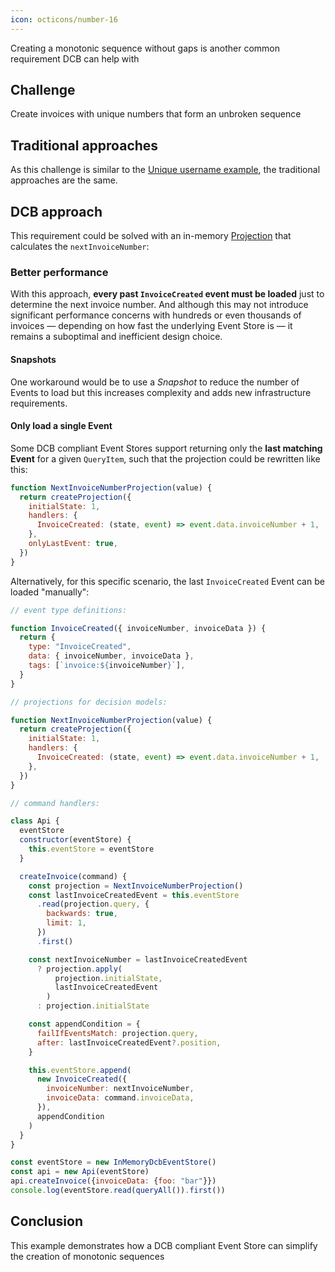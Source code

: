 ```yaml
---
icon: octicons/number-16
---
```

Creating a monotonic sequence without gaps is another common requirement DCB can help with

## Challenge

Create invoices with unique numbers that form an unbroken sequence

## Traditional approaches

As this challenge is similar to the [Unique username example](unique-username.md), the traditional approaches are the same.

## DCB approach

This requirement could be solved with an in-memory [Projection](../topics/projections.md) that calculates the `nextInvoiceNumber`:

<script type="application/dcb+json">
{
  "meta": {
    "version": "1.0",
    "id": "invoice_number_01"
  },
  "eventDefinitions": [
    {
      "name": "InvoiceCreated",
      "schema": {
        "type": "object",
        "properties": {
          "invoiceNumber": {
            "type": "number"
          },
          "invoiceData": {
            "type": "object"
          }
        }
      },
      "tagResolvers": [
        "invoice:{data.invoiceNumber}"
      ]
    }
  ],
  "commandDefinitions": [
    {
      "name": "createInvoice",
      "schema": {
        "type": "object",
        "properties": {
          "invoiceData": {
            "type": "object"
          }
        }
      }
    }
  ],
  "projections": [
    {
      "name": "nextInvoiceNumber",
      "parameterSchema": null,
      "stateSchema": {
        "type": "number",
        "default": 1
      },
      "handlers": {
        "InvoiceCreated": "event.data.invoiceNumber + 1"
      }
    }
  ],
  "commandHandlerDefinitions": [
    {
      "commandName": "createInvoice",
      "decisionModels": [
        {
          "name": "nextInvoiceNumber",
          "parameters": []
        }
      ],
      "constraintChecks": [],
      "successEvent": {
        "type": "InvoiceCreated",
        "data": {
          "invoiceNumber": "{state.nextInvoiceNumber}",
          "invoiceData": "{command.invoiceData}"
        }
      }
    }
  ],
  "testCases": [
    {
      "description": "Create first invoice",
      "givenEvents": null,
      "whenCommand": {
        "type": "createInvoice",
        "data": {
          "invoiceData": {
            "foo": "bar"
          }
        }
      },
      "thenExpectedEvent": {
        "type": "InvoiceCreated",
        "data": {
          "invoiceNumber": 1,
          "invoiceData": {
            "foo": "bar"
          }
        }
      }
    },
    {
      "description": "Create second invoice",
      "givenEvents": [
        {
          "type": "InvoiceCreated",
          "data": {
            "invoiceNumber": 1,
            "invoiceData": {
              "foo": "bar"
            }
          }
        }
      ],
      "whenCommand": {
        "type": "createInvoice",
        "data": {
          "invoiceData": {
            "bar": "baz"
          }
        }
      },
      "thenExpectedEvent": {
        "type": "InvoiceCreated",
        "data": {
          "invoiceNumber": 2,
          "invoiceData": {
            "bar": "baz"
          }
        }
      }
    }
  ]
}
</script>

### Better performance

With this approach, **every past `InvoiceCreated` event must be loaded** just to determine the next invoice number. And although this may not introduce significant performance concerns with hundreds or even thousands of invoices — depending on how fast the underlying Event Store is — it remains a suboptimal and inefficient design choice.

#### Snapshots

One workaround would be to use a <dfn title="Periodic point-in-time representations of an Aggregate’s state, used to optimize performance by avoiding the need to replay all past events from the beginning">Snapshot</dfn> to reduce the number of Events to load but this increases complexity and adds new infrastructure requirements. 

#### Only load a single Event

Some DCB compliant Event Stores support returning only the **last matching Event** for a given `QueryItem`, such that the projection could be rewritten like this:


```js hl_lines="7"
function NextInvoiceNumberProjection(value) {
  return createProjection({
    initialState: 1,
    handlers: {
      InvoiceCreated: (state, event) => event.data.invoiceNumber + 1,
    },
    onlyLastEvent: true,
  })
}
```

Alternatively, for this specific scenario, the last `InvoiceCreated` Event can be loaded "manually":

```{.js .partial hl_lines="31-49"}
// event type definitions:

function InvoiceCreated({ invoiceNumber, invoiceData }) {
  return {
    type: "InvoiceCreated",
    data: { invoiceNumber, invoiceData },
    tags: [`invoice:${invoiceNumber}`],
  }
}

// projections for decision models:

function NextInvoiceNumberProjection(value) {
  return createProjection({
    initialState: 1,
    handlers: {
      InvoiceCreated: (state, event) => event.data.invoiceNumber + 1,
    },
  })
}

// command handlers:

class Api {
  eventStore
  constructor(eventStore) {
    this.eventStore = eventStore
  }

  createInvoice(command) {
    const projection = NextInvoiceNumberProjection()
    const lastInvoiceCreatedEvent = this.eventStore
      .read(projection.query, {
        backwards: true,
        limit: 1,
      })
      .first()

    const nextInvoiceNumber = lastInvoiceCreatedEvent
      ? projection.apply(
          projection.initialState,
          lastInvoiceCreatedEvent
        )
      : projection.initialState

    const appendCondition = {
      failIfEventsMatch: projection.query,
      after: lastInvoiceCreatedEvent?.position,
    }

    this.eventStore.append(
      new InvoiceCreated({
        invoiceNumber: nextInvoiceNumber,
        invoiceData: command.invoiceData,
      }),
      appendCondition
    )
  }
}

const eventStore = new InMemoryDcbEventStore()
const api = new Api(eventStore)
api.createInvoice({invoiceData: {foo: "bar"}})
console.log(eventStore.read(queryAll()).first())
```

<codapi-snippet engine="browser" sandbox="javascript" template="/assets/js/dcb.js"></codapi-snippet>

## Conclusion

This example demonstrates how a DCB compliant Event Store can simplify the creation of monotonic sequences